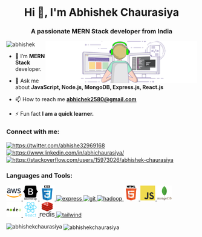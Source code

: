 <h1 align="center">Hi 👋, I'm Abhishek Chaurasiya</h1>
<h3 align="center">A passionate MERN Stack developer from India</h3>

<img align="right" alt="Coding" width="400" src="https://raw.githubusercontent.com/leorrose/leorrose/master/readme_header.gif">

<p align="left"> <img src="https://komarev.com/ghpvc/?username=sariquezamal&label=Profile%20views&color=0e75b6&style=flat" alt="abhishek" /> </p>

- 🌱 I’m **MERN Stack** developer.

- 💬 Ask me about **JavaScript, Node.js, MongoDB, Express.js, React.js**

- 📫 How to reach me **abhichek2580@gmail.com**

- ⚡ Fun fact **I am a quick learner.**

<h3 align="left">Connect with me:</h3>
<p align="left">
<a href="https://twitter.com/https://twitter.com/abhishe32969168" target="blank"><img align="center" src="https://raw.githubusercontent.com/rahuldkjain/github-profile-readme-generator/master/src/images/icons/Social/twitter.svg" alt="https://twitter.com/abhishe32969168" height="30" width="40" /></a>
<a href="https://linkedin.com/in/https://www.linkedin.com/in/abhichaurasiya/" target="blank"><img align="center" src="https://raw.githubusercontent.com/rahuldkjain/github-profile-readme-generator/master/src/images/icons/Social/linked-in-alt.svg" alt="https://www.linkedin.com/in/abhichaurasiya/" height="30" width="40" /></a>
<a href="https://stackoverflow.com/users/https://stackoverflow.com/users/15973026/abhishek-chaurasiya" target="blank"><img align="center" src="https://raw.githubusercontent.com/rahuldkjain/github-profile-readme-generator/master/src/images/icons/Social/stack-overflow.svg" alt="https://stackoverflow.com/users/15973026/abhishek-chaurasiya" height="30" width="40" /></a>
</p>

<h3 align="left">Languages and Tools:</h3>
<p align="left"> <a href="https://aws.amazon.com" target="_blank" rel="noreferrer"> <img src="https://raw.githubusercontent.com/devicons/devicon/master/icons/amazonwebservices/amazonwebservices-original-wordmark.svg" alt="aws" width="40" height="40"/> </a> <a href="https://getbootstrap.com" target="_blank" rel="noreferrer"> <img src="https://raw.githubusercontent.com/devicons/devicon/master/icons/bootstrap/bootstrap-plain-wordmark.svg" alt="bootstrap" width="40" height="40"/> </a> <a href="https://www.w3schools.com/css/" target="_blank" rel="noreferrer"> <img src="https://raw.githubusercontent.com/devicons/devicon/master/icons/css3/css3-original-wordmark.svg" alt="css3" width="40" height="40"/> </a> <a href="https://expressjs.com" target="_blank" rel="noreferrer"> <img src="https://encrypted-tbn0.gstatic.com/images?q=tbn:ANd9GcT77rd62Bnh454x8VW7vpdSLl6NYxQwi--mH3k0YDAhj1NEnCqm8oTQbMZfngn9LQTCvfY&usqp=CAU" alt="express" width="50" height="50"/> </a> <a href="https://git-scm.com/" target="_blank" rel="noreferrer"> <img src="https://www.vectorlogo.zone/logos/git-scm/git-scm-icon.svg" alt="git" width="40" height="40"/> </a> <a href="https://hadoop.apache.org/" target="_blank" rel="noreferrer"> <img src="https://www.vectorlogo.zone/logos/apache_hadoop/apache_hadoop-icon.svg" alt="hadoop" width="40" height="40"/> </a> <a href="https://www.w3.org/html/" target="_blank" rel="noreferrer"> <img src="https://raw.githubusercontent.com/devicons/devicon/master/icons/html5/html5-original-wordmark.svg" alt="html5" width="40" height="40"/> </a> <a href="https://developer.mozilla.org/en-US/docs/Web/JavaScript" target="_blank" rel="noreferrer"> <img src="https://raw.githubusercontent.com/devicons/devicon/master/icons/javascript/javascript-original.svg" alt="javascript" width="40" height="40"/> </a> <a href="https://www.mongodb.com/" target="_blank" rel="noreferrer"> <img src="https://raw.githubusercontent.com/devicons/devicon/master/icons/mongodb/mongodb-original-wordmark.svg" alt="mongodb" width="40" height="40"/> <a href="https://nodejs.org" target="_blank" rel="noreferrer"> </br> <img src="https://raw.githubusercontent.com/devicons/devicon/master/icons/nodejs/nodejs-original-wordmark.svg" alt="nodejs" width="40" height="40"/> </a> <a href="https://reactjs.org/" target="_blank" rel="noreferrer"> <img src="https://raw.githubusercontent.com/devicons/devicon/master/icons/react/react-original-wordmark.svg" alt="react" width="40" height="40"/> </a> <a href="https://redis.io" target="_blank" rel="noreferrer"> <img src="https://raw.githubusercontent.com/devicons/devicon/master/icons/redis/redis-original-wordmark.svg" alt="redis" width="40" height="40"/> </a> <a href="https://tailwindcss.com/" target="_blank" rel="noreferrer"> <img src="https://www.vectorlogo.zone/logos/tailwindcss/tailwindcss-icon.svg" alt="tailwind" width="40" height="40"/> </a> </p>

<p><img align="left" src="https://github-readme-stats.vercel.app/api/top-langs?username=abhishekchaurasiya&show_icons=true&locale=en&layout=compact" alt="abhishekchaurasiya" /></p>

<p>&nbsp;<img align="center" src="https://github-readme-stats.vercel.app/api?username=abhishekchaurasiya&show_icons=true&locale=en" alt="abhishekchaurasiya" /></p>

